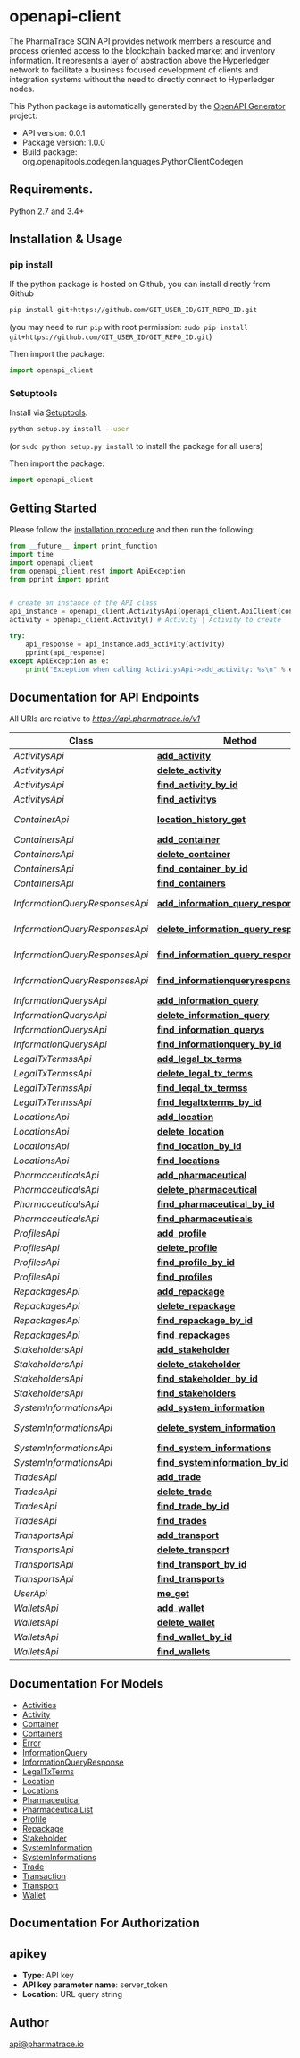 # openapi-client
The PharmaTrace SCIN API provides network members a resource and process oriented access to the blockchain backed market and inventory information. It represents a layer of abstraction above the Hyperledger network to facilitate a business focused development of clients and integration systems without the need to directly connect to Hyperledger nodes.

This Python package is automatically generated by the [OpenAPI Generator](https://openapi-generator.tech) project:

- API version: 0.0.1
- Package version: 1.0.0
- Build package: org.openapitools.codegen.languages.PythonClientCodegen

## Requirements.

Python 2.7 and 3.4+

## Installation & Usage
### pip install

If the python package is hosted on Github, you can install directly from Github

```sh
pip install git+https://github.com/GIT_USER_ID/GIT_REPO_ID.git
```
(you may need to run `pip` with root permission: `sudo pip install git+https://github.com/GIT_USER_ID/GIT_REPO_ID.git`)

Then import the package:
```python
import openapi_client 
```

### Setuptools

Install via [Setuptools](http://pypi.python.org/pypi/setuptools).

```sh
python setup.py install --user
```
(or `sudo python setup.py install` to install the package for all users)

Then import the package:
```python
import openapi_client
```

## Getting Started

Please follow the [installation procedure](#installation--usage) and then run the following:

```python
from __future__ import print_function
import time
import openapi_client
from openapi_client.rest import ApiException
from pprint import pprint


# create an instance of the API class
api_instance = openapi_client.ActivitysApi(openapi_client.ApiClient(configuration))
activity = openapi_client.Activity() # Activity | Activity to create

try:
    api_response = api_instance.add_activity(activity)
    pprint(api_response)
except ApiException as e:
    print("Exception when calling ActivitysApi->add_activity: %s\n" % e)

```

## Documentation for API Endpoints

All URIs are relative to *https://api.pharmatrace.io/v1*

Class | Method | HTTP request | Description
------------ | ------------- | ------------- | -------------
*ActivitysApi* | [**add_activity**](docs/ActivitysApi.md#add_activity) | **POST** /activitys | 
*ActivitysApi* | [**delete_activity**](docs/ActivitysApi.md#delete_activity) | **DELETE** /activitys/{id} | 
*ActivitysApi* | [**find_activity_by_id**](docs/ActivitysApi.md#find_activity_by_id) | **GET** /activitys/{id} | 
*ActivitysApi* | [**find_activitys**](docs/ActivitysApi.md#find_activitys) | **GET** /activitys | 
*ContainerApi* | [**location_history_get**](docs/ContainerApi.md#location_history_get) | **GET** /locationHistory | Location History
*ContainersApi* | [**add_container**](docs/ContainersApi.md#add_container) | **POST** /containers | 
*ContainersApi* | [**delete_container**](docs/ContainersApi.md#delete_container) | **DELETE** /containers/{id} | 
*ContainersApi* | [**find_container_by_id**](docs/ContainersApi.md#find_container_by_id) | **GET** /containers/{id} | 
*ContainersApi* | [**find_containers**](docs/ContainersApi.md#find_containers) | **GET** /containers | 
*InformationQueryResponsesApi* | [**add_information_query_response**](docs/InformationQueryResponsesApi.md#add_information_query_response) | **POST** /informationqueryresponses | 
*InformationQueryResponsesApi* | [**delete_information_query_response**](docs/InformationQueryResponsesApi.md#delete_information_query_response) | **DELETE** /informationqueryresponses/{id} | 
*InformationQueryResponsesApi* | [**find_information_query_responses**](docs/InformationQueryResponsesApi.md#find_information_query_responses) | **GET** /informationqueryresponses | 
*InformationQueryResponsesApi* | [**find_informationqueryresponse_by_id**](docs/InformationQueryResponsesApi.md#find_informationqueryresponse_by_id) | **GET** /informationqueryresponses/{id} | 
*InformationQuerysApi* | [**add_information_query**](docs/InformationQuerysApi.md#add_information_query) | **POST** /informationquerys | 
*InformationQuerysApi* | [**delete_information_query**](docs/InformationQuerysApi.md#delete_information_query) | **DELETE** /informationquerys/{id} | 
*InformationQuerysApi* | [**find_information_querys**](docs/InformationQuerysApi.md#find_information_querys) | **GET** /informationquerys | 
*InformationQuerysApi* | [**find_informationquery_by_id**](docs/InformationQuerysApi.md#find_informationquery_by_id) | **GET** /informationquerys/{id} | 
*LegalTxTermssApi* | [**add_legal_tx_terms**](docs/LegalTxTermssApi.md#add_legal_tx_terms) | **POST** /legaltxtermss | 
*LegalTxTermssApi* | [**delete_legal_tx_terms**](docs/LegalTxTermssApi.md#delete_legal_tx_terms) | **DELETE** /legaltxtermss/{id} | 
*LegalTxTermssApi* | [**find_legal_tx_termss**](docs/LegalTxTermssApi.md#find_legal_tx_termss) | **GET** /legaltxtermss | 
*LegalTxTermssApi* | [**find_legaltxterms_by_id**](docs/LegalTxTermssApi.md#find_legaltxterms_by_id) | **GET** /legaltxtermss/{id} | 
*LocationsApi* | [**add_location**](docs/LocationsApi.md#add_location) | **POST** /locations | 
*LocationsApi* | [**delete_location**](docs/LocationsApi.md#delete_location) | **DELETE** /locations/{id} | 
*LocationsApi* | [**find_location_by_id**](docs/LocationsApi.md#find_location_by_id) | **GET** /locations/{id} | 
*LocationsApi* | [**find_locations**](docs/LocationsApi.md#find_locations) | **GET** /locations | 
*PharmaceuticalsApi* | [**add_pharmaceutical**](docs/PharmaceuticalsApi.md#add_pharmaceutical) | **POST** /pharmaceuticals | 
*PharmaceuticalsApi* | [**delete_pharmaceutical**](docs/PharmaceuticalsApi.md#delete_pharmaceutical) | **DELETE** /pharmaceuticals/{id} | 
*PharmaceuticalsApi* | [**find_pharmaceutical_by_id**](docs/PharmaceuticalsApi.md#find_pharmaceutical_by_id) | **GET** /pharmaceuticals/{id} | 
*PharmaceuticalsApi* | [**find_pharmaceuticals**](docs/PharmaceuticalsApi.md#find_pharmaceuticals) | **GET** /pharmaceuticals | 
*ProfilesApi* | [**add_profile**](docs/ProfilesApi.md#add_profile) | **POST** /profiles | 
*ProfilesApi* | [**delete_profile**](docs/ProfilesApi.md#delete_profile) | **DELETE** /profiles/{id} | 
*ProfilesApi* | [**find_profile_by_id**](docs/ProfilesApi.md#find_profile_by_id) | **GET** /profiles/{id} | 
*ProfilesApi* | [**find_profiles**](docs/ProfilesApi.md#find_profiles) | **GET** /profiles | 
*RepackagesApi* | [**add_repackage**](docs/RepackagesApi.md#add_repackage) | **POST** /repackages | 
*RepackagesApi* | [**delete_repackage**](docs/RepackagesApi.md#delete_repackage) | **DELETE** /repackages/{id} | 
*RepackagesApi* | [**find_repackage_by_id**](docs/RepackagesApi.md#find_repackage_by_id) | **GET** /repackages/{id} | 
*RepackagesApi* | [**find_repackages**](docs/RepackagesApi.md#find_repackages) | **GET** /repackages | 
*StakeholdersApi* | [**add_stakeholder**](docs/StakeholdersApi.md#add_stakeholder) | **POST** /stakeholders | 
*StakeholdersApi* | [**delete_stakeholder**](docs/StakeholdersApi.md#delete_stakeholder) | **DELETE** /stakeholders/{id} | 
*StakeholdersApi* | [**find_stakeholder_by_id**](docs/StakeholdersApi.md#find_stakeholder_by_id) | **GET** /stakeholders/{id} | 
*StakeholdersApi* | [**find_stakeholders**](docs/StakeholdersApi.md#find_stakeholders) | **GET** /stakeholders | 
*SystemInformationsApi* | [**add_system_information**](docs/SystemInformationsApi.md#add_system_information) | **POST** /systeminformations | 
*SystemInformationsApi* | [**delete_system_information**](docs/SystemInformationsApi.md#delete_system_information) | **DELETE** /systeminformations/{id} | 
*SystemInformationsApi* | [**find_system_informations**](docs/SystemInformationsApi.md#find_system_informations) | **GET** /systeminformations | 
*SystemInformationsApi* | [**find_systeminformation_by_id**](docs/SystemInformationsApi.md#find_systeminformation_by_id) | **GET** /systeminformations/{id} | 
*TradesApi* | [**add_trade**](docs/TradesApi.md#add_trade) | **POST** /trades | 
*TradesApi* | [**delete_trade**](docs/TradesApi.md#delete_trade) | **DELETE** /trades/{id} | 
*TradesApi* | [**find_trade_by_id**](docs/TradesApi.md#find_trade_by_id) | **GET** /trades/{id} | 
*TradesApi* | [**find_trades**](docs/TradesApi.md#find_trades) | **GET** /trades | 
*TransportsApi* | [**add_transport**](docs/TransportsApi.md#add_transport) | **POST** /transports | 
*TransportsApi* | [**delete_transport**](docs/TransportsApi.md#delete_transport) | **DELETE** /transports/{id} | 
*TransportsApi* | [**find_transport_by_id**](docs/TransportsApi.md#find_transport_by_id) | **GET** /transports/{id} | 
*TransportsApi* | [**find_transports**](docs/TransportsApi.md#find_transports) | **GET** /transports | 
*UserApi* | [**me_get**](docs/UserApi.md#me_get) | **GET** /me | User Profile
*WalletsApi* | [**add_wallet**](docs/WalletsApi.md#add_wallet) | **POST** /wallets | 
*WalletsApi* | [**delete_wallet**](docs/WalletsApi.md#delete_wallet) | **DELETE** /wallets/{id} | 
*WalletsApi* | [**find_wallet_by_id**](docs/WalletsApi.md#find_wallet_by_id) | **GET** /wallets/{id} | 
*WalletsApi* | [**find_wallets**](docs/WalletsApi.md#find_wallets) | **GET** /wallets | 


## Documentation For Models

 - [Activities](docs/Activities.md)
 - [Activity](docs/Activity.md)
 - [Container](docs/Container.md)
 - [Containers](docs/Containers.md)
 - [Error](docs/Error.md)
 - [InformationQuery](docs/InformationQuery.md)
 - [InformationQueryResponse](docs/InformationQueryResponse.md)
 - [LegalTxTerms](docs/LegalTxTerms.md)
 - [Location](docs/Location.md)
 - [Locations](docs/Locations.md)
 - [Pharmaceutical](docs/Pharmaceutical.md)
 - [PharmaceuticalList](docs/PharmaceuticalList.md)
 - [Profile](docs/Profile.md)
 - [Repackage](docs/Repackage.md)
 - [Stakeholder](docs/Stakeholder.md)
 - [SystemInformation](docs/SystemInformation.md)
 - [SystemInformations](docs/SystemInformations.md)
 - [Trade](docs/Trade.md)
 - [Transaction](docs/Transaction.md)
 - [Transport](docs/Transport.md)
 - [Wallet](docs/Wallet.md)


## Documentation For Authorization


## apikey

- **Type**: API key
- **API key parameter name**: server_token
- **Location**: URL query string


## Author

api@pharmatrace.io


